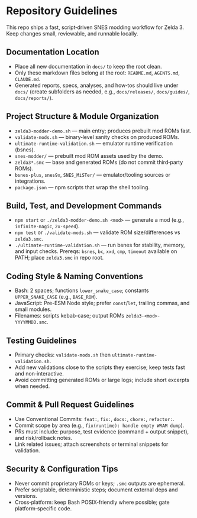 # Repository Guidelines

This repo ships a fast, script‑driven SNES modding workflow for Zelda 3. Keep changes small, reviewable, and runnable locally.

## Documentation Location
- Place all new documentation in `docs/` to keep the root clean.
- Only these markdown files belong at the root: `README.md`, `AGENTS.md`, `CLAUDE.md`.
- Generated reports, specs, analyses, and how‑tos should live under `docs/` (create subfolders as needed, e.g., `docs/releases/`, `docs/guides/`, `docs/reports/`).

## Project Structure & Module Organization
- `zelda3-modder-demo.sh` — main entry; produces prebuilt mod ROMs fast.
- `validate-mods.sh` — binary‑level sanity checks on produced ROMs.
- `ultimate-runtime-validation.sh` — emulator runtime verification (bsnes).
- `snes-modder/` — prebuilt mod ROM assets used by the demo.
- `zelda3*.smc` — base and generated ROMs (do not commit third‑party ROMs).
- `bsnes-plus`, `snes9x`, `SNES_MiSTer/` — emulator/tooling sources or integrations.
- `package.json` — npm scripts that wrap the shell tooling.

## Build, Test, and Development Commands
- `npm start` or `./zelda3-modder-demo.sh <mod>` — generate a mod (e.g., `infinite-magic`, `2x-speed`).
- `npm test` or `./validate-mods.sh` — validate ROM size/differences vs `zelda3.smc`.
- `./ultimate-runtime-validation.sh` — run bsnes for stability, memory, and input checks.
Prereqs: `bsnes`, `bc`, `xxd`, `cmp`, `timeout` available on PATH; place `zelda3.smc` in repo root.

## Coding Style & Naming Conventions
- Bash: 2 spaces; functions `lower_snake_case`; constants `UPPER_SNAKE_CASE` (e.g., `BASE_ROM`).
- JavaScript: Pre-ESM Node style; prefer `const`/`let`, trailing commas, and small modules.
- Filenames: scripts kebab‑case; output ROMs `zelda3-<mod>-YYYYMMDD.smc`.

## Testing Guidelines
- Primary checks: `validate-mods.sh` then `ultimate-runtime-validation.sh`.
- Add new validations close to the scripts they exercise; keep tests fast and non‑interactive.
- Avoid committing generated ROMs or large logs; include short excerpts when needed.

## Commit & Pull Request Guidelines
- Use Conventional Commits: `feat:`, `fix:`, `docs:`, `chore:`, `refactor:`.
- Commit scope by area (e.g., `fix(runtime): handle empty WRAM dump`).
- PRs must include: purpose, test evidence (command + output snippet), and risk/rollback notes.
- Link related issues; attach screenshots or terminal snippets for validation.

## Security & Configuration Tips
- Never commit proprietary ROMs or keys; `.smc` outputs are ephemeral.
- Prefer scriptable, deterministic steps; document external deps and versions.
- Cross‑platform: keep Bash POSIX‑friendly where possible; gate platform‑specific code.
